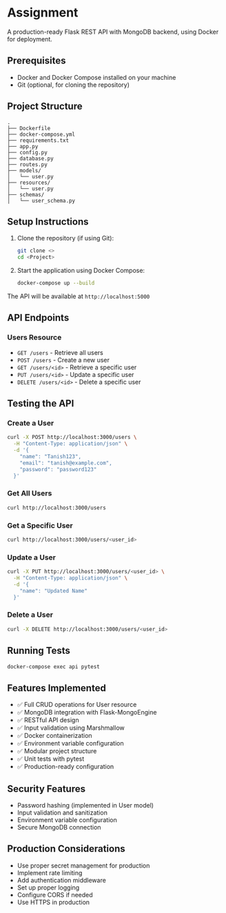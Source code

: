 # Assignment

A production-ready Flask REST API with MongoDB backend, using Docker for deployment.

## Prerequisites

- Docker and Docker Compose installed on your machine
- Git (optional, for cloning the repository)

## Project Structure
```
.
├── Dockerfile
├── docker-compose.yml
├── requirements.txt
├── app.py
├── config.py
├── database.py
├── routes.py
├── models/
│   └── user.py
├── resources/
│   └── user.py
├── schemas/
│   └── user_schema.py

```

## Setup Instructions

1. Clone the repository (if using Git):
   ```bash
   git clone <>
   cd <Project>
   ```

2. Start the application using Docker Compose:
   ```bash
   docker-compose up --build
   ```

The API will be available at `http://localhost:5000`

## API Endpoints

### Users Resource
- `GET /users` - Retrieve all users
- `POST /users` - Create a new user
- `GET /users/<id>` - Retrieve a specific user
- `PUT /users/<id>` - Update a specific user
- `DELETE /users/<id>` - Delete a specific user

## Testing the API

### Create a User
```bash
curl -X POST http://localhost:3000/users \
  -H "Content-Type: application/json" \
  -d '{
    "name": "Tanish123",
    "email": "tanish@example.com",
    "password": "password123"
  }'
```

### Get All Users
```bash
curl http://localhost:3000/users
```

### Get a Specific User
```bash
curl http://localhost:3000/users/<user_id>
```

### Update a User
```bash
curl -X PUT http://localhost:3000/users/<user_id> \
  -H "Content-Type: application/json" \
  -d '{
    "name": "Updated Name"
  }'
```

### Delete a User
```bash
curl -X DELETE http://localhost:3000/users/<user_id>
```

## Running Tests
```bash
docker-compose exec api pytest
```

## Features Implemented
- ✅ Full CRUD operations for User resource
- ✅ MongoDB integration with Flask-MongoEngine
- ✅ RESTful API design
- ✅ Input validation using Marshmallow
- ✅ Docker containerization
- ✅ Environment variable configuration
- ✅ Modular project structure
- ✅ Unit tests with pytest
- ✅ Production-ready configuration

## Security Features
- Password hashing (implemented in User model)
- Input validation and sanitization
- Environment variable configuration
- Secure MongoDB connection

## Production Considerations
- Use proper secret management for production
- Implement rate limiting
- Add authentication middleware
- Set up proper logging
- Configure CORS if needed
- Use HTTPS in production
